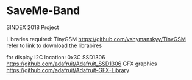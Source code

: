 # SaveMe-Band
SINDEX 2018 Project

Libraries required:
TinyGSM
https://github.com/vshymanskyy/TinyGSM
refer to link to download the librabires

for display
I2C location: 0x3C
SSD1306
https://github.com/adafruit/Adafruit_SSD1306
GFX graphics
https://github.com/adafruit/Adafruit-GFX-Library

